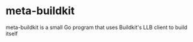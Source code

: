 # meta-buildkit

meta-buildkit is a small Go program that uses Buildkit's LLB client to build itself
